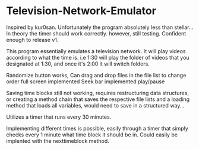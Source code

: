 # Television-Network-Emulator
Inspired by kur0san. Unfortunately the program absolutely less than stellar... In theory the timer should work correctly. however, still testing. Confident enough to release v1. 

This program essentially emulates a television network. It will play videos according to what the time is. i.e 1:30 will play the folder of videos that you designated at 1:30, and once it's 2:00 it will switch folders.

Randomize button works,
Can drag and drop files in the file list to change order
full screen implemented
Seek bar implemented
play/pause

Saving time blocks still not working, requires restructuring data structures, or creating a method chain that saves the respective file lists and a loading method that loads all variables, would need to save in a structured way... 

Utilizes a timer that runs every 30 minutes.

Implementing different times is possible,
easily through a timer that simply checks every 1 minute what time block it should be in. Could easily be implented with the nexttimeblock method. 
